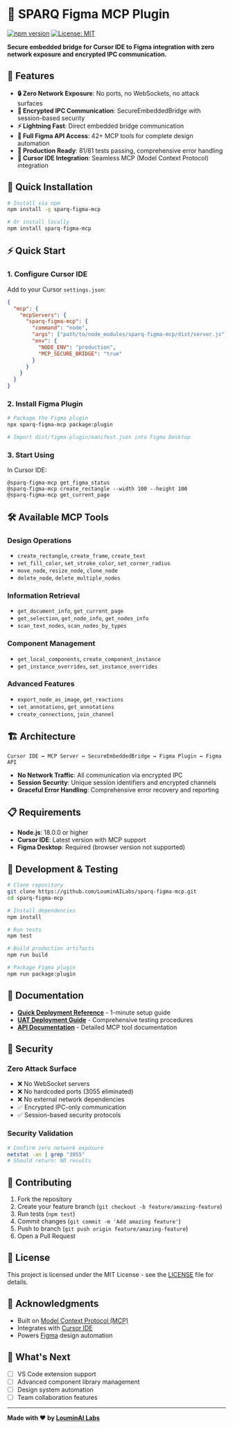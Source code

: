 # 🚀 SPARQ Figma MCP Plugin

[![npm version](https://badge.fury.io/js/sparq-figma-mcp.svg)](https://badge.fury.io/js/sparq-figma-mcp)
[![License: MIT](https://img.shields.io/badge/License-MIT-yellow.svg)](https://opensource.org/licenses/MIT)

**Secure embedded bridge for Cursor IDE to Figma integration with zero network exposure and encrypted IPC communication.**

## 🌟 Features

- **🔒 Zero Network Exposure**: No ports, no WebSockets, no attack surfaces
- **🔐 Encrypted IPC Communication**: SecureEmbeddedBridge with session-based security
- **⚡ Lightning Fast**: Direct embedded bridge communication
- **🎨 Full Figma API Access**: 42+ MCP tools for complete design automation
- **🧪 Production Ready**: 81/81 tests passing, comprehensive error handling
- **📱 Cursor IDE Integration**: Seamless MCP (Model Context Protocol) integration

## 🚀 Quick Installation

```bash
# Install via npm
npm install -g sparq-figma-mcp

# Or install locally
npm install sparq-figma-mcp
```

## ⚡ Quick Start

### 1. Configure Cursor IDE

Add to your Cursor `settings.json`:

```json
{
  "mcp": {
    "mcpServers": {
      "sparq-figma-mcp": {
        "command": "node",
        "args": ["path/to/node_modules/sparq-figma-mcp/dist/server.js"],
        "env": {
          "NODE_ENV": "production",
          "MCP_SECURE_BRIDGE": "true"
        }
      }
    }
  }
}
```

### 2. Install Figma Plugin

```bash
# Package the Figma plugin
npx sparq-figma-mcp package:plugin

# Import dist/figma-plugin/manifest.json into Figma Desktop
```

### 3. Start Using

In Cursor IDE:
```
@sparq-figma-mcp get_figma_status
@sparq-figma-mcp create_rectangle --width 100 --height 100
@sparq-figma-mcp get_current_page
```

## 🛠 Available MCP Tools

### Design Operations
- `create_rectangle`, `create_frame`, `create_text`
- `set_fill_color`, `set_stroke_color`, `set_corner_radius`
- `move_node`, `resize_node`, `clone_node`
- `delete_node`, `delete_multiple_nodes`

### Information Retrieval
- `get_document_info`, `get_current_page`
- `get_selection`, `get_node_info`, `get_nodes_info`
- `scan_text_nodes`, `scan_nodes_by_types`

### Component Management
- `get_local_components`, `create_component_instance`
- `get_instance_overrides`, `set_instance_overrides`

### Advanced Features
- `export_node_as_image`, `get_reactions`
- `set_annotations`, `get_annotations`
- `create_connections`, `join_channel`

## 🏗 Architecture

```
Cursor IDE ↔ MCP Server ↔ SecureEmbeddedBridge ↔ Figma Plugin ↔ Figma API
```

- **No Network Traffic**: All communication via encrypted IPC
- **Session Security**: Unique session identifiers and encrypted channels
- **Graceful Error Handling**: Comprehensive error recovery and reporting

## 📋 Requirements

- **Node.js**: 18.0.0 or higher
- **Cursor IDE**: Latest version with MCP support
- **Figma Desktop**: Required (browser version not supported)

## 🧪 Development & Testing

```bash
# Clone repository
git clone https://github.com/LouminAILabs/sparq-figma-mcp.git
cd sparq-figma-mcp

# Install dependencies
npm install

# Run tests
npm test

# Build production artifacts
npm run build

# Package Figma plugin
npm run package:plugin
```

## 📖 Documentation

- **[Quick Deployment Reference](./QUICK_DEPLOYMENT_REFERENCE.md)** - 1-minute setup guide
- **[UAT Deployment Guide](./UAT_DEPLOYMENT_GUIDE.md)** - Comprehensive testing procedures
- **[API Documentation](./docs/)** - Detailed MCP tool documentation

## 🔐 Security

### Zero Attack Surface
- ❌ No WebSocket servers
- ❌ No hardcoded ports (3055 eliminated)
- ❌ No external network dependencies
- ✅ Encrypted IPC-only communication
- ✅ Session-based security protocols

### Security Validation
```bash
# Confirm zero network exposure
netstat -an | grep "3055"
# Should return: NO results
```

## 🤝 Contributing

1. Fork the repository
2. Create your feature branch (`git checkout -b feature/amazing-feature`)
3. Run tests (`npm test`)
4. Commit changes (`git commit -m 'Add amazing feature'`)
5. Push to branch (`git push origin feature/amazing-feature`)
6. Open a Pull Request

## 📝 License

This project is licensed under the MIT License - see the [LICENSE](LICENSE) file for details.

## 🙏 Acknowledgments

- Built on [Model Context Protocol (MCP)](https://modelcontextprotocol.io/)
- Integrates with [Cursor IDE](https://cursor.sh/)
- Powers [Figma](https://figma.com/) design automation

## 🚀 What's Next

- [ ] VS Code extension support
- [ ] Advanced component library management
- [ ] Design system automation
- [ ] Team collaboration features

---

**Made with ❤️ by [LouminAI Labs](https://github.com/LouminAILabs)**
